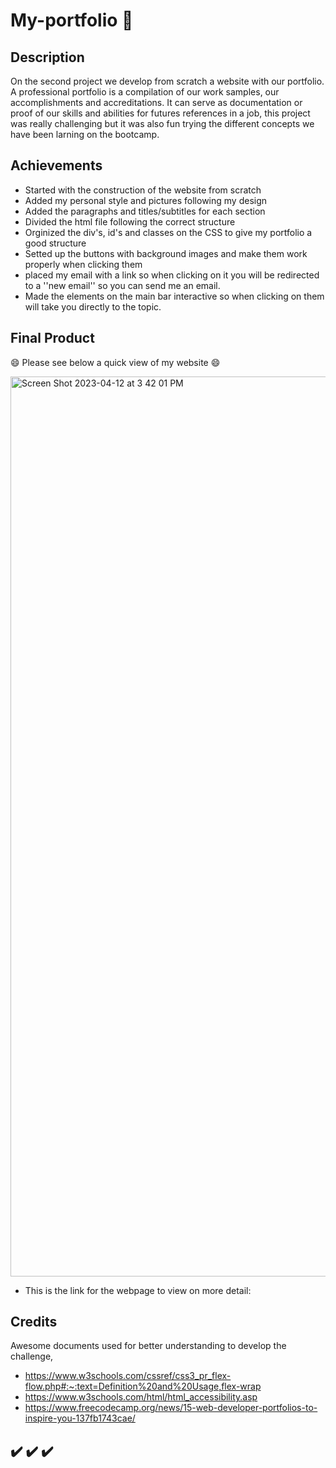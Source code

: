 # My-portfolio 💼

## Description

On the second project we develop from scratch a website with our portfolio. A professional portfolio is a compilation of our work samples, our accomplishments and accreditations. It can serve as documentation or proof of our skills and abilities for futures references in a job, this project was really challenging but it was also fun trying the different concepts we have been larning on the bootcamp. 

## Achievements

- Started with the construction of the website from scratch 
- Added my personal style and pictures following my design 
- Added the paragraphs and titles/subtitles for each section
- Divided the html file following the correct structure 
- Orginized the div's, id's and classes on the CSS to give my portfolio a good structure
- Setted up the buttons with background images and make them work properly when clicking them 
- placed my email with a link so when clicking on it you will be redirected to a ''new email'' so you can send me an email.
- Made the elements on the main bar interactive so when clicking on them will take you directly to the topic. 

## Final Product

 
😄 Please see below a quick view of my website 😄 

 <img width="1440" alt="Screen Shot 2023-04-12 at 3 42 01 PM" src="https://user-images.githubusercontent.com/128196586/231567350-2c7dc068-2558-4f5c-870e-d21fecc20cb7.png">

- This is the link for the webpage to view on more detail: 

## Credits 

Awesome documents used for better understanding to develop the challenge,

- https://www.w3schools.com/cssref/css3_pr_flex-flow.php#:~:text=Definition%20and%20Usage,flex-wrap
- https://www.w3schools.com/html/html_accessibility.asp
- https://www.freecodecamp.org/news/15-web-developer-portfolios-to-inspire-you-137fb1743cae/

## ✔️ ✔️ ✔️
